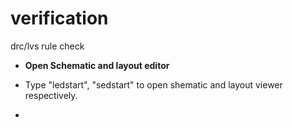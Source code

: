 # verification
drc/lvs rule check
- **Open Schematic and layout editor**
- Type "ledstart", "sedstart" to open shematic and layout viewer respectively.

-
